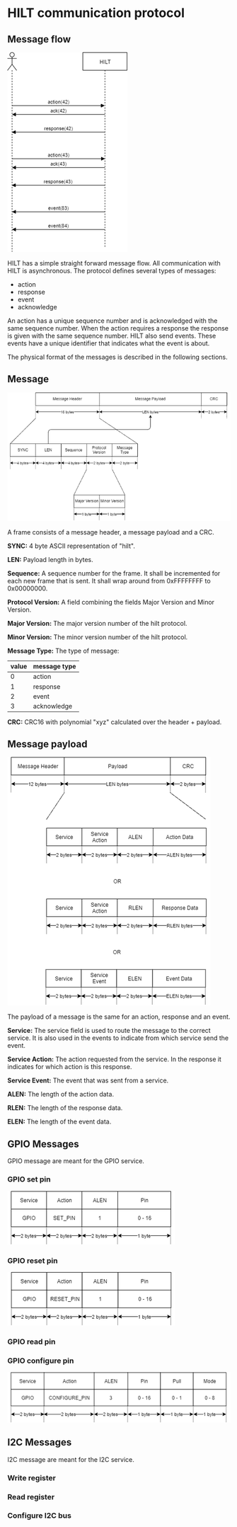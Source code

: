 # HILT communication protocol
## Message flow
![Message flow](hilt_message_flow.png)

HILT has a simple straight forward message flow. All communication with HILT is asynchronous.
The protocol defines several types of messages:
* action
* response
* event
* acknowledge

An action has a unique sequence number and is acknowledged with the same
sequence number. When the action requires a response the response is given with the same 
sequence number. HILT also send events. These events have a unique identifier
that indicates what the event is about.

The physical format of the messages is described in the following sections.

## Message
![Framing](hilt_frame.png)

A frame consists of a message header, a message payload and a CRC.

**SYNC:** 4 byte ASCII representation of "hilt".

**LEN:** Payload length in bytes.

**Sequence:** A sequence number for the frame. It shall be incremented for each new frame that is sent. It shall wrap around from 0xFFFFFFFF to 0x00000000. 

**Protocol Version:** A field combining the fields Major Version and Minor Version.

**Major Version:** The major version number of the hilt protocol.

**Minor Version:** The minor version number of the hilt protocol.

**Message Type:** The type of message:

| value | message type |
| ----- | ------------ |
| 0     | action       |
| 1     | response     |
| 2     | event        |
| 3     | acknowledge  |

**CRC:** CRC16 with polynomial "xyz" calculated over the header + payload.

## Message payload
![Message](hilt_message.png)

The payload of a message is the same for an action, response and an event.

**Service:** The service field is used to route the message to the correct service.
It is also used in the events to indicate from which service send the event.

**Service Action:** The action requested from the service. In the response it indicates
 for which action is this response.  

**Service Event:** The event that was sent from a service.

**ALEN:** The length of the action data.

**RLEN:** The length of the response data.

**ELEN:** The length of the event data.

## GPIO Messages
GPIO message are meant for the GPIO service.

### GPIO set pin
![set pin](gpio_set_pin.png)

### GPIO reset pin
![reset pin](gpio_reset_pin.png)

### GPIO read pin

### GPIO configure pin
![configure pin](gpio_configure_pin.png)

## I2C Messages
I2C message are meant for the I2C service.

### Write register

### Read register

### Configure I2C bus
